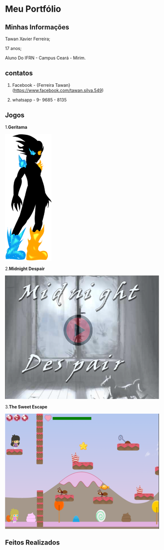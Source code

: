 # Meu Portfólio

## Minhas Informações 

Tawan Xavier Ferreira;

17 anos;

Aluno Do IFRN - Campus Ceará - Mirim. 

## contatos 

1. Facebook - {Ferreira Tawan}(https://www.facebook.com/tawan.silva.549) 

2. whatsapp - 9- 9685 - 8135

## Jogos
 
 1.**Geritama**
 
   <a href="https://tawanferreira10.github.io/geritama/" target="_blank"> ![Geritama](personagem1-sheet2.png) </a>

2.**Midnight Despair**
   
  <a href="Scarlleon.github.io/MidnightDespair/" target="_blank"> ![midnight despair](MDS.png) </a>
   
 3.**The Sweet Escape**
 
 <a href="https://ruanaffff.github.io/DOCEFUGA/" target="_blank"> ![the sweet escape](TSE.png) </a>

## Feitos Realizados

